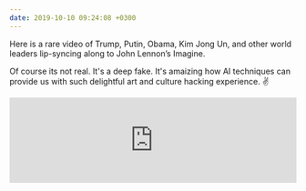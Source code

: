 ```yaml
---
date: 2019-10-10 09:24:08 +0300
---
```


Here is a rare video of Trump, Putin, Obama, Kim Jong Un, and other world leaders lip-syncing along to John Lennon’s Imagine.<br>
<p>Of course its not real. It's a deep fake. It's amaizing how AI techniques can provide us with such delightful art and culture hacking experience. &#9996</p>

 <iframe width="100%" height="auto%"  src="https://www.youtube.com/embed/Lfa5WvqBSq4" frameborder="0" allow="accelerometer; autoplay; encrypted-media; gyroscope; picture-in-picture" allowfullscreen></iframe>

